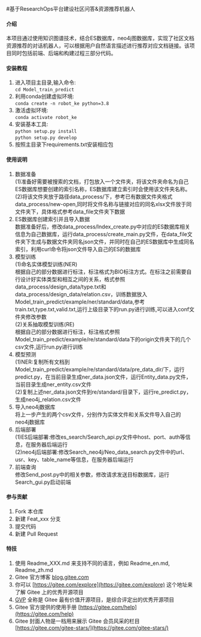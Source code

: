 #基于ResearchOps平台建设社区问答&资源推荐机器人

#### 介绍
本项目通过使用知识图谱技术，结合ES数据库，neo4j图数据库，实现了社区文档资源推荐的对话机器人，可以根据用户自然语言描述进行推荐对应文档链接。该项目同时包括前端、后端和构建过程三部分代码。

#### 安装教程

1. 进入项目主目录,输入命令:   
   `cd Model_train_predict`
2. 利用conda创建虚拟环境:   
   `conda create -n robot_ke python=3.8`
3. 激活虚拟环境:  
   `conda activate robot_ke`
4. 安装基本工具:   
    `python setup.py install`   
    `python setup.py develop`
5. 按照主目录下requirements.txt安装相应包

#### 使用说明

1. 数据准备  
   (1)准备好需要被搜索的文档，打包放入一个文件夹，将该文件夹命名为自己ES数据库想要创建的索引名称，ES数据库建立索引时会使用该文件夹名称。    
   (2)将该文件夹放于路径data_process/下，参考已有数据文件夹格式data_process/new-open,同时将文件名称与链接对应的同名xlsx文件放于同文件夹下，具体格式参考data_file文件夹下数据
2. ES数据库创建索引并且导入数据   
   数据准备好后，修改data_process/Index_create.py中对应的ES数据库相关信息为自己数据库，运行data_process/create_main.py文件，在data_file文件夹下生成与数据文件夹同名json文件，并同时在自己的ES数据库中生成同名索引，利用curl命令将json文件导入自己的ES的数据库
3. 模型训练   
   (1)命名实体模型训练(NER)  
    根据自己的部分数据进行标注，标注格式为BIO标注方式。在标注之前需要自行设计好实体类型和相互之间的关系，格式参照data_process/design_data/type.txt和data_process/design_data/relation.csv，训练数据放入Model_train_predict/example/ner/standard/data,参考train.txt,type.txt,valid.txt,运行上级目录下的run.py进行训练,可以进入conf文件夹修改参数  
   (2)关系抽取模型训练(RE)  
    根据自己的部分数据进行标注，标注格式参照Model_train_predict/example/re/standard/data下的origin文件夹下的几个csv文件,运行run.py进行训练
4. 模型预测  
   (1)NER:复制所有文档到Model_train_predict/example/re/standard/data/pre_data_dir/下，运行predict.py，在当前目录生成ner_data.json文件，运行Entity_data.py文件，当前目录生成ner_entity.csv文件  
   (2)复制上述ner_data.json文件到re/standard/目录下，运行re_predict.py，生成neo4j_relation.csv文件
5. 导入neo4j数据库  
    将上一步产生的两个csv文件，分别作为实体文件和关系文件导入自己的neo4j数据库
6. 后端部署   
   (1)ES后端部署:修改es_search/Search_api.py文件中host、port、auth等信息，在服务器后端运行  
   (2)neo4j后端部署:修改Search_neo4j/Neo_data_search.py文件中的url、usr、key、table_name等信息，在服务器后端运行
7. 前端查询  
   修改Send_post.py中的相关参数，修改请求发送目标数据库，运行Search_gui.py启动前端


#### 参与贡献

1.  Fork 本仓库
2.  新建 Feat_xxx 分支
3.  提交代码
4.  新建 Pull Request


#### 特技

1.  使用 Readme\_XXX.md 来支持不同的语言，例如 Readme\_en.md, Readme\_zh.md
2.  Gitee 官方博客 [blog.gitee.com](https://blog.gitee.com)
3.  你可以 [https://gitee.com/explore](https://gitee.com/explore) 这个地址来了解 Gitee 上的优秀开源项目
4.  [GVP](https://gitee.com/gvp) 全称是 Gitee 最有价值开源项目，是综合评定出的优秀开源项目
5.  Gitee 官方提供的使用手册 [https://gitee.com/help](https://gitee.com/help)
6.  Gitee 封面人物是一档用来展示 Gitee 会员风采的栏目 [https://gitee.com/gitee-stars/](https://gitee.com/gitee-stars/)
